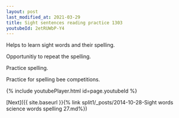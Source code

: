 ```yaml
---
layout: post
last_modified_at: 2021-03-29
title: Sight sentences reading practice 1303
youtubeId: 2etRUWbP-Y4
---
```

 
 
Helps to learn sight words and their spelling.

Opportunitiy to repeat the spelling. 

Practice spelling. 
 
Practice for spelling bee competitions. 
 
{% include youtubePlayer.html id=page.youtubeId %}
 
 

[Next]({{ site.baseurl }}{% link  split1/_posts/2014-10-28-Sight words science words spelling 27.md%})
 
